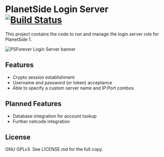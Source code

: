 # PlanetSide Login Server [![Build Status](https://travis-ci.org/psforever/PSF-LoginServer.svg?branch=master)](https://travis-ci.org/psforever/PSF-LoginServer)
This project contains the code to run and manage the login server role for PlanetSide 1.

![PSForever Login Server banner](https://i.imgur.com/EkbIv5x.png)

## Features
* Crypto session establishment
* Username and password (or token) acceptance
* Able to specify a custom server name and IP:Port combos

## Planned Features
* Database integration for account lookup
* Further netcode integration

## License
GNU GPLv3. See LICENSE.md for the full copy.

